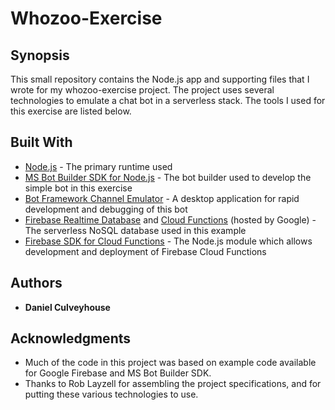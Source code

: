 # Whozoo-Exercise

## Synopsis

This small repository contains the Node.js app and supporting files that I wrote for my whozoo-exercise project. The project uses several technologies to emulate a chat bot in a serverless stack. The tools I used for this exercise are listed below. 

## Built With

* [Node.js](https://nodejs.org/en/docs/) - The primary runtime used
* [MS Bot Builder SDK for Node.js](https://docs.microsoft.com/en-us/bot-framework/nodejs/bot-builder-nodejs-overview#get-started) - The bot builder used to develop the simple bot in this exercise
* [Bot Framework Channel Emulator](https://docs.microsoft.com/en-us/bot-framework/debug-bots-emulator) - A desktop application for rapid development and debugging of this bot
* [Firebase Realtime Database](https://firebase.google.com/docs/database/) and [Cloud Functions](https://firebase.google.com/docs/functions/) (hosted by Google) - The serverless NoSQL database used in this example
* [Firebase SDK for Cloud Functions](https://firebase.google.com/docs/functions/get-started) - The Node.js module which allows development and deployment of Firebase Cloud Functions

## Authors

* **Daniel Culveyhouse**

## Acknowledgments

* Much of the code in this project was based on example code available for Google Firebase and MS Bot Builder SDK.
* Thanks to Rob Layzell for assembling the project specifications, and for putting these various technologies to use. 